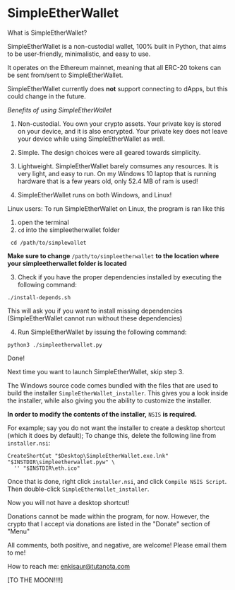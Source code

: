 # SimpleEtherWallet


What is SimpleEtherWallet?

SimpleEtherWallet is a non-custodial wallet, 100% built in Python, that aims to be user-friendly, minimalistic, and easy to use.

It operates on the Ethereum mainnet, meaning that all ERC-20 tokens can be sent from/sent to SimpleEtherWallet.

SimpleEtherWallet currently does **not** support connecting to dApps, but this could change in the future.

*Benefits of using SimpleEtherWallet*
1. Non-custodial. You own your crypto assets. Your private key is stored on your device, and it is also encrypted. Your private key does not leave your device while using SimpleEtherWallet as well.

3. Simple. The design choices were all geared towards simplicity.

4. Lightweight. SimpleEtherWallet barely comsumes any resources. It is very light, and easy to run.
    On my Windows 10 laptop that is running hardware that is a few years old, only 52.4 MB of ram is used!
   
5. SimpleEtherWallet runs on both Windows, and Linux!

Linux users: To run SimpleEtherWallet on Linux, the program is ran like this

1. open the terminal
2. `cd` into the simpleetherwallet folder

```
 cd /path/to/simplewallet
```

**Make sure to change** `/path/to/simpleetherwallet` **to the location where your simpleetherwallet folder is located**

3. Check if you have the proper dependencies installed by executing the following command:
```
./install-depends.sh
```
This will ask you if you want to install missing dependencies (SimpleEtherWallet cannot run without these dependencies)

4. Run SimpleEtherWallet by issuing the following command:
```
python3 ./simpleetherwallet.py
```
Done!

Next time you want to launch SimpleEtherWallet, skip step 3.


The Windows source code comes bundled with the files that are used to build the installer `SimpleEtherWallet_installer`.
This gives you a look inside the installer, while also giving you the ability to customize the installer.

**In order to modify the contents of the installer,** `NSIS` **is required.**

For example; say you do not want the installer to create a desktop shortcut (which it does by default);
To change this, delete the following line from `installer.nsi`:

    CreateShortCut "$Desktop\SimpleEtherWallet.exe.lnk" "$INSTDIR\simpleetherwallet.pyw" \
      '' "$INSTDIR\eth.ico"

Once that is done, right click `installer.nsi`, and click `Compile NSIS Script`.
Then double-click `SimpleEtherWallet_installer`.

Now you will not have a desktop shortcut!


Donations cannot be made within the program, for now. However, the crypto that I accept via donations are listed in the "Donate" section of "Menu"

All comments, both positive, and negative, are welcome! Please email them to me!

How to reach me: enkisaur@tutanota.com

[TO THE MOON!!!!]



